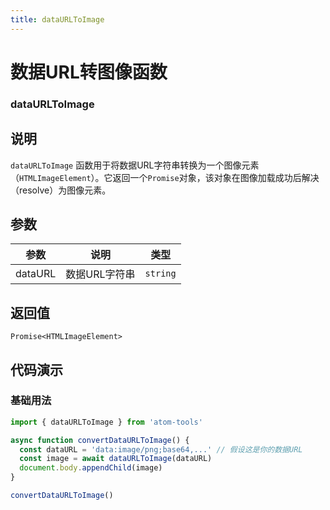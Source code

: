 ```yaml
---
title: dataURLToImage
---
```


# 数据URL转图像函数

### dataURLToImage

## 说明

`dataURLToImage` 函数用于将数据URL字符串转换为一个图像元素（`HTMLImageElement`）。它返回一个`Promise`对象，该对象在图像加载成功后解决（resolve）为图像元素。

## 参数

| 参数   | 说明     | 类型     |
| ------ | -------- | -------- |
| dataURL | 数据URL字符串 | `string` |

## 返回值

`Promise<HTMLImageElement>` 

## 代码演示

### 基础用法

```typescript
import { dataURLToImage } from 'atom-tools'

async function convertDataURLToImage() {
  const dataURL = 'data:image/png;base64,...' // 假设这是你的数据URL
  const image = await dataURLToImage(dataURL)
  document.body.appendChild(image)
}

convertDataURLToImage()
```